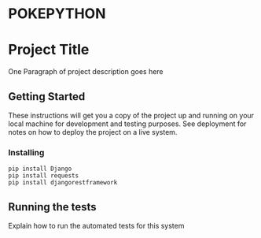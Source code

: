 # POKEPYTHON

# Project Title

One Paragraph of project description goes here

## Getting Started

These instructions will get you a copy of the project up and running on your local machine for development and testing purposes. See deployment for notes on how to deploy the project on a live system.

### Installing

```
pip install Django
pip install requests
pip install djangorestframework
```

## Running the tests

Explain how to run the automated tests for this system

